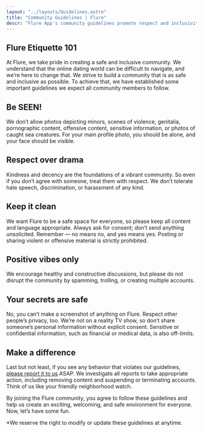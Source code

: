 ```yaml
---
layout: "../layouts/Guidelines.astro"
title: "Community Guidelines | Flure"
descr: "Flure App's community guidelines promote respect and inclusivity. Join our positive and welcoming environment for new connections."
---
```


<!-- @format -->

## Flure Etiquette 101

At Flure, we take pride in creating a safe and inclusive community. We understand that the online dating world can be difficult to navigate, and we’re here to change that. We strive to build a community that is as safe and inclusive as possible. To achieve that, we have established some important guidelines we expect all community members to follow.

## Be SEEN!

We don’t allow photos depicting minors, scenes of violence, genitalia, pornographic content, offensive content, sensitive information, or photos of caught sea creatures. For your main profile photo, you should be alone, and your face should be visible.

## Respect over drama

Kindness and decency are the foundations of a vibrant community. So even if you don’t agree with someone, treat them with respect. We don’t tolerate hate speech, discrimination, or harassment of any kind. 

## Keep it clean

We want Flure to be a safe space for everyone, so please keep all content and language appropriate. Always ask for consent; don’t send anything unsolicited. Remember — no means no, and yes means yes. Posting or sharing violent or offensive material is strictly prohibited.

## Positive vibes only

We encourage healthy and constructive discussions, but please do not disrupt the community by spamming, trolling, or creating multiple accounts. 

## Your secrets are safe

No, you can’t make a screenshot of anything on Flure. Respect other people’s privacy, too. We’re not on a reality TV show, so don’t share someone’s personal information without explicit consent. Sensitive or confidential information, such as financial or medical data, is also off-limits. 

## Make a difference

Last but not least, if you see any behavior that violates our guidelines, <a href="mailto:support@flure.com">please report it to us</a> ASAP. We investigate all reports to take appropriate action, including removing content and suspending or terminating accounts. Think of us like your friendly neighborhood watch. 

By joining the Flure community, you agree to follow these guidelines and help us create an exciting, welcoming, and safe environment for everyone. Now, let’s have some fun. 

*We reserve the right to modify or update these guidelines at anytime.
